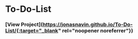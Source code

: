 # To-Do-List

### [View Project](https://jonasnavin.github.io/To-Do-List/{:target="_blank" rel="noopener noreferrer"})




